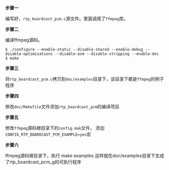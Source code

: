 **步骤一**

编写好，`rtp_boardcast_pcm.c`源文件。里面调用了`ffmpeg`库。

**步骤二**

编译ffmpeg源码。
```
$ ./configure --enable-static --disable-shared --enable-debug --disable-optimizations --disable-asm --disable-stripping --enable-doc
$ make
```

**步骤三**

将`rtp_boardcast_pcm.c`拷贝到`doc/examples`目录下，该目录下都是`ffmpeg`的例子程序

**步骤四**

修改`doc/Makefile`文件添加`rtp_boardcast_pcm`的编译项目

**步骤五**

修改`ffmpeg`源码根目录下的`config.mak`文件，
添加`CONFIG_RTP_BOARDCAST_PCM_EXAMPLE=yes`宏

**步骤六**

ffmpeg源码根目录下，执行 make examples
这样就在doc/examples目录下生成了rtp_boardcast_pcm_g的可执行程序